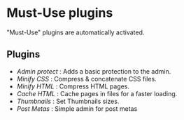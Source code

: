 Must-Use plugins
=================

"Must-Use" plugins are automatically activated.

Plugins
---

* *Admin protect* : Adds a basic protection to the admin.
* *Minify CSS* : Compress & concatenate CSS files.
* *Minify HTML* : Compress HTML pages.
* *Cache HTML* : Cache pages in files for a faster loading.
* *Thumbnails* : Set Thumbnails sizes.
* *Post Metas* : Simple admin for post metas
